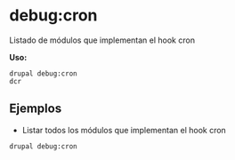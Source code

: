 # debug:cron
Listado de módulos que implementan el hook cron

**Uso:**
```
drupal debug:cron
dcr
```

## Ejemplos
* Listar todos los módulos que implementan el hook cron
```
drupal debug:cron
```
